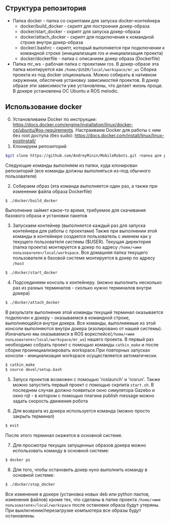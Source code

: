 ## Структура репозитория
* Папка docker - папка со скриптами для запуска docker-контейнера
  * docker/build_docker - скрипт для построения докер-образа 
  * docker/start_docker - скрипт для запуска докер-образа
  * docker/attach_docker - скрипт для подключения к командной строке внутри докер-образа
  * docker/.bashrc - скрипт, который выполняется при подключении к командной строке (инициализация ros и инициализация проекта)
  * docker/dockerfile - папка с описанием докер образа (Dockerfile)
* Папка mr_ws - рабочая папка с проектами ros. В докер-образе эта папка монтируется как `/home/$USER/local/workspace/mr_ws`
Сборка проекта из под docker опциональна. Можно собирать в нативном окружении, обеспечив установку зависимостей проектов. В докер образе эти зависимости уже установлены, что делает жизнь проще. В докере установлена ОС Ubuntu и ROS melodic. 
## Использование docker 
0. Установливаем Docker по инструкции: https://docs.docker.com/engine/installation/linux/docker-ce/ubuntu/#os-requirements. Настраиваем Docker для работы с ним без root доступа (без sudo): https://docs.docker.com/install/linux/linux-postinstall/
1. Клонируем репозиторий
```bash
$git clone https://github.com/AndreyMinin/MobileRobots.git <папка для размещения проекта>
```
Следующие команды выполняем из папки, куда клонирован репозиторий (все команды должны выполняться из-под обычного пользователя)

2. Собираем образ (эта команда выполняется один раз, а также при изменении файла образа Dockerfile) 
``` bash
$ ./docker/build_docker
```
Выполнение займет какое-то время, требуемое для скачивания базового образа и установки пакетов

3. Запускаем контейнер (выполняется каждый раз для запуска контейнера для работы с проектами) Также при выполнении этой команды в контейнере создается пользователь с именем как у текущего пользователя системы ($USER). Текущая директория (папка проекта) монтируется в докер по адресу `/home/<имя пользователя>/local/workspace`. Вся домашняя папка текущего пользователя в базовой системе монтируется в докер по адресу `/host`
``` bash	
$ ./docker/start_docker
```
4. Подсоединяем консоль к контейнеру. (можно выполнить несколько раз из разных терминалов - сколько нужно терминалов внутри докера)
``` bash
$ ./docker/attach_docker
```
В результате выполнения этой команды текущий терминал оказывается подключен к докеру - оказываемся в командной строке, выполняющейся внутри докера. Все команды, выполняемые из этой консоли выполняются внутри докера (изолировано от нашей системы). Изначально мы оказываемся в ROS воркспейсе(`/home/<имя пользователя>/local/workspace/mr_ws`) нашего проекта. В первый раз необходимо собрать проект с помощью команды `catkin_make` и после сборки проинициализировать workspace.При повторных запусках консоли - инициализация workspace осуществляется автоматически. 
``` bash
$ catkin_make
$ source devel/setup.bash
```

5. Запуск проектов возможен с помощью 'roslaunch' и 'rosrun'. Также можно запустить первый проект с помощью скрпита `start.sh`. В последнем случае должно появиться окно симулятора Gazebo и окно rqt - в котором с помощью плагина publish message можно задать скорость движения робота

6. Для возврата из докера используется команда (можно просто закрыть терминал)
``` bash
$ exit
``` 

После этого терминал окажется в основной системе.

7. Для просмотра текущих запущенных образов докера можно использовать команду в основной системе:
``` bash
$ docker ps
```

8. Для того, чтобы остановить докер нуно выполнить команду в основной системе:
``` bash
$ ./docker/stop_docker
```
Все изменения в докере (установка новых deb или python пактов, изменения файлов) кроме тех, что сделаны в папке проекта `/home/<имя пользователя>/local/workspace` после остановки образа будут утеряны. При выключении/перезагрузке компьютера все образы будут остановлены.


	
